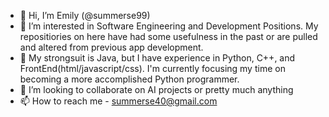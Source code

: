 - 👋 Hi, I’m Emily (@summerse99)
- 👀 I’m interested in Software Engineering and Development Positions. My repositiories on here have had some usefulness in the past or are pulled and altered from previous app development. 
- 🌱 My strongsuit is Java, but I have experience in Python, C++, and FrontEnd(html/javascript/css). I'm currently focusing my time on becoming a more accomplished Python programmer. 
- 💞️ I’m looking to collaborate on AI projects or pretty much anything
- 📫 How to reach me - summerse40@gmail.com

<!---
summerse99/summerse99 is a ✨ special ✨ repository because its `README.md` (this file) appears on your GitHub profile.
You can click the Preview link to take a look at your changes.
--->
